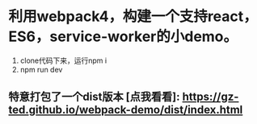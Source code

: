 # 利用webpack4，构建一个支持react，ES6，service-worker的小demo。
1. clone代码下来，运行npm i
2. npm run dev

## 特意打包了一个dist版本 [点我看看]: https://gz-ted.github.io/webpack-demo/dist/index.html
